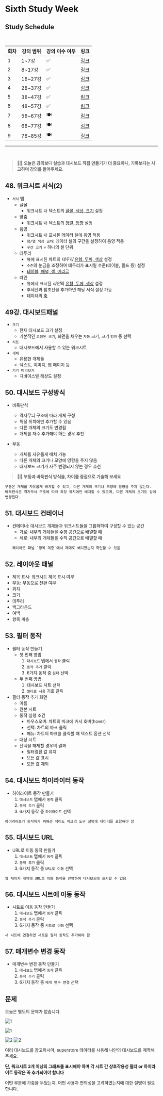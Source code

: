 # Sixth Study Week


## Study Schedule
<br>

| 회차 | 강의 범위   | 강의 이수 여부 | 링크                                                                                                     |
|------|-------------|----------------|--------------------------------------------------------------------------------------------------------|
| 1    | 1~7강       | ✅              | [링크](https://www.youtube.com/watch?v=AXkaUrJs-Ko&list=PL87tgIIryGsa5vdz6MsaOEF8PK-YqK3fz&index=84)    |
| 2    | 8~17강      | ✅              | [링크](https://www.youtube.com/watch?v=AXkaUrJs-Ko&list=PL87tgIIryGsa5vdz6MsaOEF8PK-YqK3fz&index=75)    |
| 3    | 18~27강     | ✅              | [링크](https://www.youtube.com/watch?v=AXkaUrJs-Ko&list=PL87tgIIryGsa5vdz6MsaOEF8PK-YqK3fz&index=65)    |
| 4    | 28~37강     | ✅              | [링크](https://www.youtube.com/watch?v=e6J0Ljd6h44&list=PL87tgIIryGsa5vdz6MsaOEF8PK-YqK3fz&index=55)    |
| 5    | 38~47강     | ✅              | [링크](https://www.youtube.com/watch?v=AXkaUrJs-Ko&list=PL87tgIIryGsa5vdz6MsaOEF8PK-YqK3fz&index=45)    |
| 6    | 48~57강     | ✅              | [링크](https://www.youtube.com/watch?v=AXkaUrJs-Ko&list=PL87tgIIryGsa5vdz6MsaOEF8PK-YqK3fz&index=35)    |
| 7    | 58~67강     | 🍽️             | [링크](https://www.youtube.com/watch?v=AXkaUrJs-Ko&list=PL87tgIIryGsa5vdz6MsaOEF8PK-YqK3fz&index=25)    |
| 8    | 68~77강     | 🍽️             | [링크](https://www.youtube.com/watch?v=AXkaUrJs-Ko&list=PL87tgIIryGsa5vdz6MsaOEF8PK-YqK3fz&index=15)    |
| 9    | 78~85강     | 🍽️             | [링크](https://www.youtube.com/watch?v=AXkaUrJs-Ko&list=PL87tgIIryGsa5vdz6MsaOEF8PK-YqK3fz&index=5)     |
---

<br/>
<!-- 여기까진 그대로 둬 주세요-->

> **🧞‍♀️ 오늘은 강의보다 실습과 대시보드 직접 만들기가 더 중요하니, 기록보다는 사고하며 강의를 들어주세요.**

## 48. 워크시트 서식(2)

<!-- 워크시트에 관해 본 강의에서 알게 된 점을 적어주세요 -->

- `서식` 탭
    - 글꼴
        - 워크시트 내 텍스트의 <ins>글꼴, 색상, 크기</ins> 설정
    - 맞춤
        - 워크시트 내 텍스트의 <ins>정렬, 방향</ins> 설정
    - 음영
        - 워크시트 내 표시된 데이터 셀에 <ins>음영</ins> 적용
        - `행/열 색상 교차`: 데이터 셀의 구간을 설정하여 음영 적용
        - `구간 크기` = 하나의 셀 단위
    - 테두리
        - 뷰에 표시된 차트의 *테두리* <ins>유형, 두께, 색상</ins> 설정
        - `수준`의 눈금을 조정하여 테두리가 표시될 수준(테이블, 필드 등) 설정
        - <ins>테이블, 패널, 셀, 머리글</ins>
    - 라인
        - 뷰에서 표시된 *라인*의 <ins>유형, 두께, 색상</ins> 설정
        - 추세선과 참조선을 추가하면 해당 서식 설정 가능
        - 데이터의 <ins>축</ins>

## 49강. 대시보드패널

<!-- 대시보드패널 강의에서 알게 된 점을 적어주세요. -->

- `크기`
    - 현재 대시보드 크기 설정
    - 기본적인 `고정된 크기`, 화면을 채우는 `자동` 크기, 크기 `범위` 중 선택
- `시트`
    - 대시보드에서 사용할 수 있는 워크시트
- `개체`
    - 유용한 개체들
    - 텍스트, 이미지, 웹 페이지 등
- `기기 미리보기`
    - 디바이스별 해상도 설정

## 50. 대시보드 구성방식

<!-- 알게 된 점을 적고, 아래 질문에 답해보세요 :) -->

- 바둑판식
    - 격자무늬 구조에 따라 개체 구성
    - 특정 위치에만 추가할 수 있음
    - 다른 개체의 크기도 변경됨
    - 개체를 자주 추가해야 하는 경우 추천

- 부동
    - 개체를 자유롭게 배치 가능
    - 다른 개체의 크기나 모양에 영향을 주지 않음
    - 대시보드 크기가 자주 변경되지 않는 경우 추천

> **🧞‍♀️ 부동과 바둑판식 방식을, 차이를 중점으로 기술해 보세요**

```
부동은 개체를 자유롭게 배치할 수 있고, 다른 개체의 크기나 모양에 영향을 주지 않는다.
바둑판식은 격자무늬 구조에 따라 특정 위치에만 배치할 수 있으며, 다른 개체의 크기도 같이 변경된다.
```

## 51. 대시보드 컨테이너

- 컨테이너: 대시보드 개체들과 워크시트들을 그룹화하여 구성할 수 있는 공간
    - 가로: 내부의 개체들을 수평 공간으로 배열할 때
    - 세로: 내부의 개체들을 수직 공간으로 배열할 때
    ```
    레이아웃 패널 `항목 계층`에서 제대로 배치했는지 확인할 수 있음
    ```

## 52. 레이아웃 패널

- 제목 표시: 워크시트 제목 표시 여부
- 부동: 부동으로 전환 여부
- 위치
- 크기
- 테두리
- 백그라운드
- 여백
- 항목 계층

## 53. 필터 동작

<!-- 필터 동작에 대해 알게 된 점을 적어주세요 -->

- 필터 동작 만들기
    - 첫 번째 방법
        1. `대시보드` 탭에서 `동작` 클릭
        1. `동작 추가` 클릭
        1. 6가지 동작 중 `필터` 선택
    - 두 번째 방법
        1. 대시보드 차트 선택
        1. `필터로 사용` 기호 클릭
- 필터 동작 추가 화면
    - 이름
    - 원본 시트
    - 동작 실행 조건
        - 마우스오버: 차트의 마크에 커서 호버(hover)
        - 선택: 차트의 마크 클릭
        - 메뉴: 차트의 마크를 클릭할 때 텍스트 옵션 선택
    - 대상 시트
    - 선택을 해제할 경우의 결과
        - 필터링된 값 유지
        - 모든 값 표시
        - 모든 값 제외

## 54. 대시보드 하이라이터 동작

<!-- 하이라이터에 대해 알게 된 점을 적어주세요 -->

- 하이라이트 동작 만들기
    1. `대시보드` 탭에서 `동작` 클릭
    1. `동작 추가` 클릭
    1. 6가지 동작 중 `하이라이트` 선택
```
하이라이트가 동작하기 위해선 적어도 마크의 도구 설명에 데이터를 포함해야 함
```

## 55. 대시보드 URL

<!-- URL에 대해 알게 된 점을 적어주세요 -->

- URL로 이동 동작 만들기
    1. `대시보드` 탭에서 `동작` 클릭
    1. `동작 추가` 클릭
    1. 6가지 동작 중 `URL로 이동` 선택
```
웹 페이지 개체에 URL로 이동 동작을 반영하여 대시보드에 표시할 수 있음
```

## 56. 대시보드 시트에 이동 동작

<!-- 대시보드 시트에 이동에 대해 알게 된 점을 적어주세요!-->

- 시트로 이동 동작 만들기
    1. `대시보드` 탭에서 `동작` 클릭
    1. `동작 추가` 클릭
    1. 6가지 동작 중 `시트로 이동` 선택
```
새 시트에 연결하면 새로운 필터 동작도 추가해야 함
```

## 57. 매개변수 변경 동작

<!-- 매개변수 변경 동작에 대해 알게 된 점을 적어주세요!-->

- 매개변수 변경 동작 만들기
    1. `대시보드` 탭에서 `동작` 클릭
    1. `동작 추가` 클릭
    1. 6가지 동작 중 `매개 변수 변경` 선택

## 문제

오늘은 별도의 문제가 없습니다.

![1](https://github.com/yousrchive/BUSINESS-INTELLIGENCE-TABLEAU/blob/main/study/img/3rd%20study/1688556627184.png)

![1](https://github.com/yousrchive/BUSINESS-INTELLIGENCE-TABLEAU/blob/main/study/img/3rd%20study/Global%20SuperStore%20Dashboard.png)

![2](https://github.com/yousrchive/BUSINESS-INTELLIGENCE-TABLEAU/blob/main/study/img/3rd%20study/images.jpeg)
![2](https://github.com/yousrchive/BUSINESS-INTELLIGENCE-TABLEAU/blob/main/study/img/3rd%20study/maxresdefault.jpg)

여러 대시보드를 참고하시어, superstore 데이터를 사용해 나만의 대시보드를 제작해주세요.

**단, 워크시트 3개 이상의 그래프를 표시해야 하며 각 시트 간 상호작용성 필터 or 하이라이트 동작은 꼭 추가되어야 합니다**

어떤 부분에 가중을 두었는지, 어떤 사용자 편의성을 고려하였는지에 대한 설명이 필요합니다.

```
```
<p align="center">
<img src="">
</p>